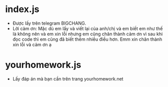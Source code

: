 # index.js
- Được lấy trên telegram BIGCHANG.
- Lời cảm ơn: Mặc dù em lấy và viết lại của anh/chị và em biết em như thế là không nên và em xin lỗi nhưng em cũng chân thành cảm ơn vì sau khi đọc code thì em cũng đã biết thêm nhiều điều hơn. Emm xin chân thành xin lỗi và cảm ơn ạ

# yourhomework.js
- Lấy đáp án mà bạn cần trên trang yourhomework.net
